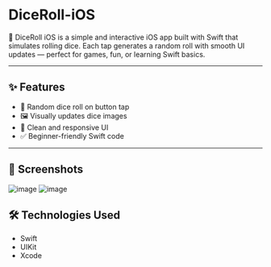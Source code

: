 # DiceRoll-iOS
🎲 DiceRoll iOS is a simple and interactive iOS app built with Swift that simulates rolling dice. Each tap generates a random roll with smooth UI updates — perfect for games, fun, or learning Swift basics.

---

## ✨ Features

- 🎲 Random dice roll on button tap
- 🖼️ Visually updates dice images
- 📱 Clean and responsive UI
- ✅ Beginner-friendly Swift code

---

## 📸 Screenshots

![image](https://github.com/user-attachments/assets/08bf387b-2154-4228-bc6b-0f8eb90b061c)
![image](https://github.com/user-attachments/assets/e13d8986-8899-4c10-b43d-3b0f46b42b0a)

## 🛠️ Technologies Used

- Swift
- UIKit
- Xcode
